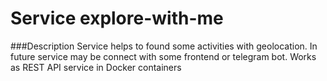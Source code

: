 # Service explore-with-me 

###Description
Service helps to found some activities with geolocation.
In future service may be connect with some frontend or telegram bot. 
Works as REST API service in Docker containers
